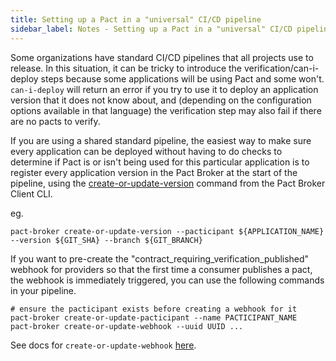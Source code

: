 ```yaml
---
title: Setting up a Pact in a "universal" CI/CD pipeline
sidebar_label: Notes - Setting up a Pact in a "universal" CI/CD pipeline
---
```


Some organizations have standard CI/CD pipelines that all projects use to release. In this situation, it can be tricky to introduce the verification/can-i-deploy steps because some applications will be using Pact and some won't. `can-i-deploy` will return an error if you try to use it to deploy an application version that it does not know about, and (depending on the configuration options available in that language) the verification step may also fail if there are no pacts to verify.

If you are using a shared standard pipeline, the easiest way to make sure every application can be deployed without having to do checks to determine if Pact is or isn't being used for this particular application is to register every application version in the Pact Broker at the start of the pipeline, using the [create-or-update-version](/pact_broker/client_cli/readme#create-or-update-version) command from the Pact Broker Client CLI.

eg.

```
pact-broker create-or-update-version --pacticipant ${APPLICATION_NAME} --version ${GIT_SHA} --branch ${GIT_BRANCH}
```

If you want to pre-create the "contract_requiring_verification_published" webhook for providers so that the first time a consumer publishes a pact, the webhook is immediately triggered, you can use the following commands in your pipeline.

```
# ensure the pacticipant exists before creating a webhook for it
pact-broker create-or-update-pacticipant --name PACTICIPANT_NAME
pact-broker create-or-update-webhook --uuid UUID ...
```

See docs for `create-or-update-webhook` [here](https://docs.pact.io/pact_broker/client_cli/readme/#create-or-update-webhook).
